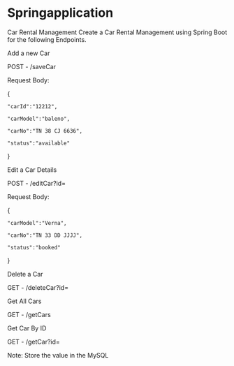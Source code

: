 # Springapplication

Car Rental Management
Create a Car Rental Management using Spring Boot for the following Endpoints.



Add a new Car

POST - /saveCar

Request Body: 

{

    "carId":"12212",

    "carModel":"baleno",

    "carNo":"TN 38 CJ 6636",

    "status":"available"

}



Edit a Car Details

POST - /editCar?id= <carId>

Request Body:

{

    "carModel":"Verna",

    "carNo":"TN 33 DD JJJJ",

    "status":"booked"

}



Delete a Car

GET - /deleteCar?id=<carId>



Get All Cars

GET - /getCars

  
  
Get Car By ID

GET - /getCar?id= <carId>


Note:
Store the value in the MySQL
